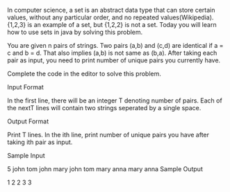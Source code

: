 
In computer science, a set is an abstract data type that can store certain values, without any particular order, 
and no repeated values(Wikipedia). {1,2,3} is an example of a set, but {1,2,2} is not a set. Today you will learn how 
to use sets in java by solving this problem.

You are given n pairs of strings. Two pairs (a,b) and (c,d) are identical if a = c and b = d. That also implies (a,b) is 
not same as (b,a). After taking each pair as input, you need to print number of unique pairs you currently have.

Complete the code in the editor to solve this problem.

Input Format

In the first line, there will be an integer T denoting number of pairs. Each of the nextT  lines will contain two strings 
seperated by a single space.

Output Format

Print T lines. In the ith line, print number of unique pairs you have after taking ith pair as input.

Sample Input

5
john tom
john mary
john tom
mary anna
mary anna
Sample Output

1
2
2
3
3
